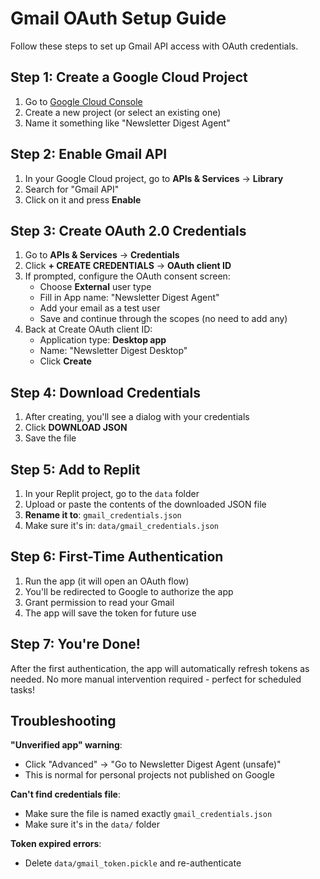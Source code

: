 # Gmail OAuth Setup Guide

Follow these steps to set up Gmail API access with OAuth credentials.

## Step 1: Create a Google Cloud Project

1. Go to [Google Cloud Console](https://console.cloud.google.com/)
2. Create a new project (or select an existing one)
3. Name it something like "Newsletter Digest Agent"

## Step 2: Enable Gmail API

1. In your Google Cloud project, go to **APIs & Services** → **Library**
2. Search for "Gmail API"
3. Click on it and press **Enable**

## Step 3: Create OAuth 2.0 Credentials

1. Go to **APIs & Services** → **Credentials**
2. Click **+ CREATE CREDENTIALS** → **OAuth client ID**
3. If prompted, configure the OAuth consent screen:
   - Choose **External** user type
   - Fill in App name: "Newsletter Digest Agent"
   - Add your email as a test user
   - Save and continue through the scopes (no need to add any)
4. Back at Create OAuth client ID:
   - Application type: **Desktop app**
   - Name: "Newsletter Digest Desktop"
   - Click **Create**

## Step 4: Download Credentials

1. After creating, you'll see a dialog with your credentials
2. Click **DOWNLOAD JSON**
3. Save the file

## Step 5: Add to Replit

1. In your Replit project, go to the `data` folder
2. Upload or paste the contents of the downloaded JSON file
3. **Rename it to**: `gmail_credentials.json`
4. Make sure it's in: `data/gmail_credentials.json`

## Step 6: First-Time Authentication

1. Run the app (it will open an OAuth flow)
2. You'll be redirected to Google to authorize the app
3. Grant permission to read your Gmail
4. The app will save the token for future use

## Step 7: You're Done!

After the first authentication, the app will automatically refresh tokens as needed. No more manual intervention required - perfect for scheduled tasks!

## Troubleshooting

**"Unverified app" warning**: 
- Click "Advanced" → "Go to Newsletter Digest Agent (unsafe)"
- This is normal for personal projects not published on Google

**Can't find credentials file**:
- Make sure the file is named exactly `gmail_credentials.json`
- Make sure it's in the `data/` folder

**Token expired errors**:
- Delete `data/gmail_token.pickle` and re-authenticate
